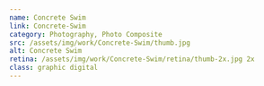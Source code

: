 ```yaml
---
name: Concrete Swim
link: Concrete-Swim
category: Photography, Photo Composite
src: /assets/img/work/Concrete-Swim/thumb.jpg
alt: Concrete Swim
retina: /assets/img/work/Concrete-Swim/retina/thumb-2x.jpg 2x
class: graphic digital
---
```

